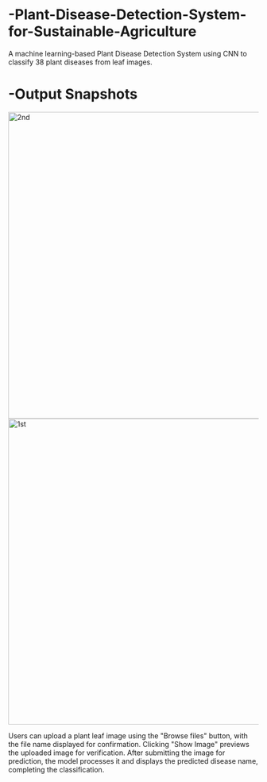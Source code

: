 # -Plant-Disease-Detection-System-for-Sustainable-Agriculture
A machine learning-based Plant Disease Detection System using CNN to classify 38 plant diseases from leaf images.
# -Output Snapshots
<img width="617" alt="2nd" src="https://github.com/user-attachments/assets/b675702b-7a91-4b30-a5e6-83b752aa172d" />
<img width="615" alt="1st" src="https://github.com/user-attachments/assets/aa75d589-5095-42ea-844a-b79a55c1aee8" />

Users can upload a plant leaf image using the "Browse files" button, with the file name displayed for confirmation. Clicking "Show Image" previews the uploaded image for verification. After submitting the image for prediction, the model processes it and displays the predicted disease name, completing the classification.
